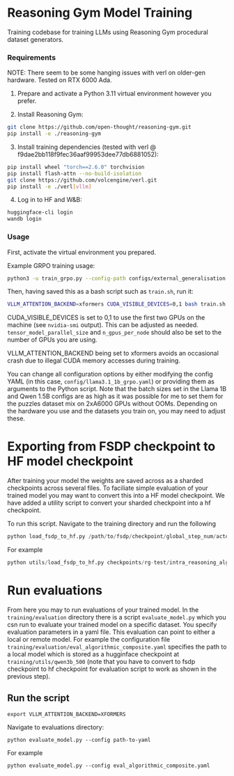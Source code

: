 # Reasoning Gym Model Training

Training codebase for training LLMs using Reasoning Gym procedural dataset generators.

### Requirements

NOTE: There seem to be some hanging issues with verl on older-gen hardware. Tested on RTX 6000 Ada.

1. Prepare and activate a Python 3.11 virtual environment however you prefer.

2. Install Reasoning Gym:

```bash
git clone https://github.com/open-thought/reasoning-gym.git
pip install -e ./reasoning-gym
```

3. Install training dependencies (tested with verl @ f9dae2bb118f9fec36aaf99953dee77db6881052):

```bash
pip install wheel "torch==2.6.0" torchvision
pip install flash-attn --no-build-isolation
git clone https://github.com/volcengine/verl.git
pip install -e ./verl[vllm]
```

4. Log in to HF and W&B:

```bash
huggingface-cli login
wandb login
```

### Usage

First, activate the virtual environment you prepared.

Example GRPO training usage:

```bash
python3 -u train_grpo.py --config-path configs/external_generalisation --config-name math_curriculum_qwen_7b $@ 2>&1 | tee verl_output.log
```

Then, having saved this as a bash script such as `train.sh`, run it:

```bash
VLLM_ATTENTION_BACKEND=xformers CUDA_VISIBLE_DEVICES=0,1 bash train.sh
```

CUDA_VISIBLE_DEVICES is set to 0,1 to use the first two GPUs on the machine (see `nvidia-smi` output). This can be adjusted as needed. `tensor_model_parallel_size` and `n_gpus_per_node` should also be set to the number of GPUs you are using.

VLLM_ATTENTION_BACKEND being set to xformers avoids an occasional crash due to illegal CUDA memory accesses during training.

You can change all configuration options by either modifying the config YAML (in this case, `config/llama3.1_1b_grpo.yaml`) or providing them as arguments to the Python script. Note that the batch sizes set in the Llama 1B and Qwen 1.5B configs are as high as it was possible for me to set them for the puzzles dataset mix on 2xA6000 GPUs without OOMs. Depending on the hardware you use and the datasets you train on, you may need to adjust these.


# Exporting from FSDP checkpoint to HF model checkpoint

After training your model the weights are saved across as a sharded checkpoints across several files. To faciliate simple evaluation of your trained model you may want to convert this into a HF model checkpoint. We have added a utility script to convert your sharded checkpoint into a hf checkpoint.

To run this script. Navigate to the training directory and run the following

```python
python load_fsdp_to_hf.py /path/to/fsdp/checkpoint/global_step_num/actor /path/to/hugginface/checkpoint/global_step_num/actor/huggingface saved_model_name
```

For example

```python
python utils/load_fsdp_to_hf.py checkpoints/rg-test/intra_reasoning_algorithmic_qwen_3b_composite/global_step_400/actor/ checkpoints/rg-test/intra_reasoning_algorithmic_qwen_3b_composite/global_step_400/actor/huggingface qwen3b
```

# Run evaluations

From here you may to run evaluations of your trained model. In the `training/evaluation` directory there is a script `evaluate_model.py` which you csn run to evaluate your trained model on a specific dataset. You specify evaluation parameters in a yaml file. This evaluation can point to either a local or remote model. For example the configuration file `training/evaluation/eval_algorithmic_composite.yaml` specifies the path to a local model which is stored as a hugginface checkpoint at `training/utils/qwen3b_500` (note that you have to convert to fsdp checkpoint to hf checkpoint for evaluation script to work as shown in the previous step).

## Run the script

```
export VLLM_ATTENTION_BACKEND=XFORMERS
```

Navigate to evaluations directory:
```
python evaluate_model.py --config path-to-yaml
```
For example
```
python evaluate_model.py --config eval_algorithmic_composite.yaml
```
